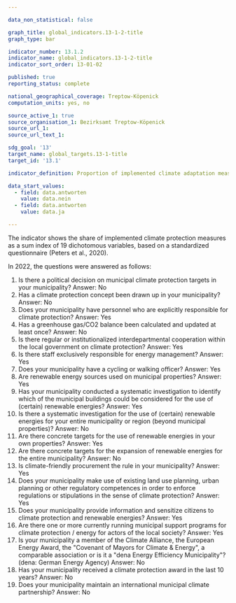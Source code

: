 ```yaml
---

data_non_statistical: false

graph_title: global_indicators.13-1-2-title
graph_type: bar

indicator_number: 13.1.2
indicator_name: global_indicators.13-1-2-title
indicator_sort_order: 13-01-02

published: true
reporting_status: complete

national_geographical_coverage: Treptow-Köpenick
computation_units: yes, no

source_active_1: true
source_organisation_1: Bezirksamt Treptow-Köpenick
source_url_1:
source_url_text_1: 

sdg_goal: '13'
target_name: global_targets.13-1-title
target_id: '13.1'

indicator_definition: Proportion of implemented climate adaptation measures as a sum index of 10 dichotomous variables, based on a standardized questionnaire.

data_start_values:
  - field: data.antworten
    value: data.nein
  - field: data.antworten
    value: data.ja

---
```


The indicator shows the share of implemented climate protection measures as a sum index of 19 dichotomous variables, based on a standardized questionnaire (Peters et al., 2020). <br>

In 2022, the questions were answered as follows:

1. Is there a political decision on municipal climate protection targets in your municipality? Answer: No <br>
2. Has a climate protection concept been drawn up in your municipality? Answer: No <br>
3. Does your municipality have personnel who are explicitly responsible for climate protection? Answer: Yes <br>
4. Has a greenhouse gas/CO2 balance been calculated and updated at least once? Answer: No <br>
5. Is there regular or institutionalized interdepartmental cooperation within the local government on climate protection? Answer: Yes <br>
6. Is there staff exclusively responsible for energy management? Answer: Yes <br>
7. Does your municipality have a cycling or walking officer? Answer: Yes <br>
8. Are renewable energy sources used on municipal properties? Answer: Yes <br>
9. Has your municipality conducted a systematic investigation to identify which of the municipal buildings could be considered for the use of (certain) renewable energies?  Answer: Yes <br>
10. Is there a systematic investigation for the use of (certain) renewable energies for your entire municipality or region (beyond municipal properties)? Answer: No <br>
11. Are there concrete targets for the use of renewable energies in your own properties? Answer: Yes <br>
12. Are there concrete targets for the expansion of renewable energies for the entire municipality? Answer: No <br>
13. Is climate-friendly procurement the rule in your municipality? Answer: Yes <br>
14. Does your municipality make use of existing land use planning, urban planning or other regulatory competences in order to enforce regulations or stipulations in the sense of climate protection? Answer: Yes <br>
15. Does your municipality provide information and sensitize citizens to climate protection and renewable energies? Answer: Yes <br>
16. Are there one or more currently running municipal support programs for climate protection / energy for actors of the local society? Answer: Yes <br>
17. Is your municipality a member of the Climate Alliance, the European Energy Award, the "Covenant of Mayors for Climate & Energy", a comparable association or is it a "dena Energy Efficiency Municipality"? (dena: German Energy Agency) Answer: No <br>
18. Has your municipality received a climate protection award in the last 10 years? Answer: No <br>
19. Does your municipality maintain an international municipal climate partnership? Answer: No

